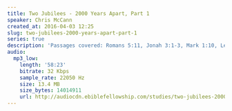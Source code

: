 ```yaml
---
title: Two Jubilees - 2000 Years Apart, Part 1
speaker: Chris McCann
created_at: 2016-04-03 12:25
slug: two-jubilees-2000-years-apart-part-1
series: true
description: 'Passages covered: Romans 5:11, Jonah 3:1-3, Mark 1:10, Leviticus 25:8-10.'
audio:
  mp3_low:
    length: '58:23'
    bitrate: 32 Kbps
    sample_rate: 22050 Hz
    size: 13.4 MB
    size_bytes: 14014911
    url: http://audiocdn.ebiblefellowship.com/studies/two-jubilees-2000-years-apart/2016.04.03_McCann_-_Two_Jubilees_2000_Years_Apart_Part_1.mp3
---
```

